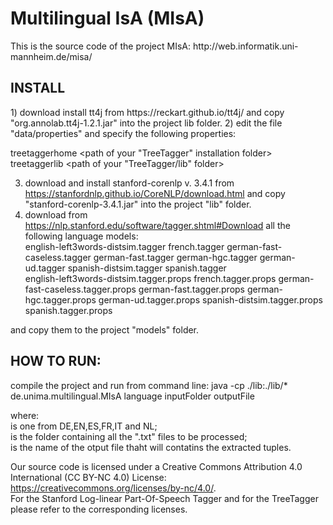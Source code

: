 <h1> Multilingual IsA (MIsA)</h1>  
This is the source code of the project MIsA:  http://web.informatik.uni-mannheim.de/misa/
<h2>INSTALL</h2>  
1) download install tt4j from https://reckart.github.io/tt4j/ and copy "org.annolab.tt4j-1.2.1.jar" into the project lib folder.
2) edit the file "data/properties" and specify the following properties:  
  
  treetaggerhome	<path of your "TreeTagger" installation folder>  
  treetaggerlib	<path of your "TreeTagger/lib" folder>  
  
3) download and install stanford-corenlp v. 3.4.1 from https://stanfordnlp.github.io/CoreNLP/download.html and copy "stanford-corenlp-3.4.1.jar" into the project "lib" folder.
4) download from https://nlp.stanford.edu/software/tagger.shtml#Download all the following language models:  
english-left3words-distsim.tagger        french.tagger        german-fast-caseless.tagger        german-fast.tagger        german-hgc.tagger        german-ud.tagger        spanish-distsim.tagger        spanish.tagger  
english-left3words-distsim.tagger.props  french.tagger.props  german-fast-caseless.tagger.props  german-fast.tagger.props  german-hgc.tagger.props  german-ud.tagger.props  spanish-distsim.tagger.props  spanish.tagger.props  
  
and copy them to the project "models" folder.

<h2>HOW TO RUN:</h2>
compile the project and run from command line:  
java -cp ./lib:./lib/* de.unima.multilingual.MIsA language inputFolder outputFile  
  
where:  
<language> is one from DE,EN,ES,FR,IT and NL;  
<inputFolder> is the folder containing all the ".txt" files to be processed;  
<outputFile> is the name of the otput file thaht will contatins  the extracted tuples.   
  
Our source code is licensed under a Creative Commons Attribution 4.0 International (CC BY-NC 4.0) License: https://creativecommons.org/licenses/by-nc/4.0/.  
For the Stanford Log-linear Part-Of-Speech Tagger and for the TreeTagger please refer to the corresponding licenses.  


